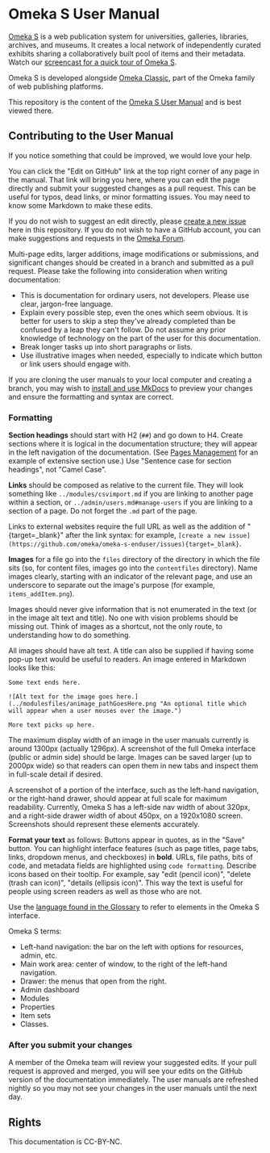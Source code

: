 # Omeka S User Manual

[Omeka S](https://omeka.org/s/) is a web publication system for universities, galleries, libraries, archives, and museums. It creates a local network of independently curated exhibits sharing a collaboratively built pool of items and their metadata. Watch our [screencast for a quick tour of Omeka S](https://vimeo.com/241702586).

Omeka S is developed alongside [Omeka Classic](http://www.omeka.org), part of the Omeka family of web publishing platforms. 

This repository is the content of the [Omeka S User Manual](http://omeka.org/s/docs/user-manual/) and is best viewed there.

## Contributing to the User Manual

If you notice something that could be improved, we would love your help. 

You can click the "Edit on GitHub" link at the top right corner of any page in the manual. That link will bring you here, where you can edit the page directly and submit your suggested changes as a pull request. This can be useful for typos, dead links, or minor formatting issues. You may need to know some Markdown to make these edits. 

If you do not wish to suggest an edit directly, please [create a new issue](https://github.com/omeka/omeka-s-enduser/issues) here in this repository. If you do not wish to have a GitHub account, you can make suggestions and requests in the [Omeka Forum](https://forum.omeka.org/).

Multi-page edits, larger additions, image modifications or submissions, and significant changes should be created in a branch and submitted as a pull request. Please take the following into consideration when writing documentation:

- This is documentation for ordinary users, not developers. Please use clear, jargon-free language. 
- Explain every possible step, even the ones which seem obvious. It is better for users to skip a step they've already completed than be confused by a leap they can't follow. Do not assume any prior knowledge of technology on the part of the user for this documentation.
- Break longer tasks up into short paragraphs or lists.
- Use illustrative images when needed, especially to indicate which button or link users should engage with.

If you are cloning the user manuals to your local computer and creating a branch, you may wish to [install and use MkDocs](https://www.mkdocs.org/#installation) to preview your changes and ensure the formatting and syntax are correct.

### Formatting 

**Section headings** should start with H2 (`##`) and go down to H4. Create sections where it is logical in the documentation structure; they will appear in the left navigation of the documentation. (See [Pages Management](http://omeka.org/s/docs/user-manual/sites/site_pages/) for an example of extensive section use.) Use "Sentence case for section headings", not "Camel Case".
  
**Links** should be composed as relative to the current file. They will look something like `../modules/csvimport.md` if you are linking to another page within a section, or `../admin/users.md#manage-users` if you are linking to a section of a page. Do not forget the `.md` part of the page.
 
Links to external websites require the full URL as well as the addition of "{target=_blank}" after the link syntax: for example, `[create a new issue](https://github.com/omeka/omeka-s-enduser/issues){target=_blank}`.

**Images** for a file go into the `files` directory of the directory in which the file sits (so, for content files, images go into the `contentfiles` directory). Name images clearly, starting with an indicator of the relevant page, and use an underscore to separate out the image's purpose (for example, `items_addItem.png`).

Images should never give information that is not enumerated in the text (or in the image alt text and title). No one with vision problems should be missing out. Think of images as a shortcut, not the only route, to understanding how to do something. 

All images should have alt text. A title can also be supplied if having some pop-up text would be useful to readers. An image entered in Markdown looks like this:

```
Some text ends here.

![Alt text for the image goes here.](../modulesfiles/animage_pathGoesHere.png "An optional title which will appear when a user mouses over the image.")

More text picks up here.
```

The maximum display width of an image in the user manuals currently is around 1300px (actually 1296px). A screenshot of the full Omeka interface (public or admin side) should be large. Images can be saved larger (up to 2000px wide) so that readers can open them in new tabs and inspect them in full-scale detail if desired. 

A screenshot of a portion of the interface, such as the left-hand navigation, or the right-hand drawer, should appear at full scale for maximum readability. Currently, Omeka S has a left-side nav width of about 320px, and a right-side drawer width of about 450px, on a 1920x1080 screen. Screenshots should represent these elements accurately.

**Format your text** as follows: Buttons appear in quotes, as in the "Save" button. You can highlight interface features (such as page titles, page tabs, links, dropdown menus, and checkboxes) in **bold**. URLs, file paths, bits of code, and metadata fields are highlighted using `code formatting`. Describe icons based on their tooltip. For example, say "edit (pencil icon)", "delete (trash can icon)", "details (ellipsis icon)". This way the text is useful for people using screen readers as well as those who are not.

Use the [language found in the Glossary](https://omeka.org/s/docs/user-manual/glossary/) to refer to elements in the Omeka S interface.

Omeka S terms:
- Left-hand navigation: the bar on the left with options for resources, admin, etc.
- Main work area: center of window, to the right of the left-hand navigation.
- Drawer: the menus that open from the right.
- Admin dashboard
- Modules
- Properties
- Item sets
- Classes.

### After you submit your changes

A member of the Omeka team will review your suggested edits. If your pull request is approved and merged, you will see your edits on the GitHub version of the documentation immediately. The user manuals are refreshed nightly so you may not see your changes in the user manuals until the next day.

## Rights

This documentation is CC-BY-NC.
